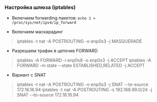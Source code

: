 ### Настройка шлюза (iptables)
- Включаем forwarding пакетов: `echo 1 > /proc/sys/net/ipv4/ip_forward`

- Включаем маскарадинг
> iptables -t nat -A POSTROUTING -o enp0s3 -j MASQUERADE

- Разрешаем трафик в цепочке FORWARD
> iptables -A FORWARD -i enp0s8 -o enp0s3 -j ACCEPT
> iptables -A FORWARD -m state --state ESTABLISHED,RELATED -j ACCEPT

- Вариант с SNAT
> iptables -t nat -A POSTROUTING -o enp0s3 -j SNAT --to-source 172.16.16.94
> iptables -t nat -A POSTROUTING -s 192.168.99.0/24 -j SNAT --to-source 172.16.16.94
